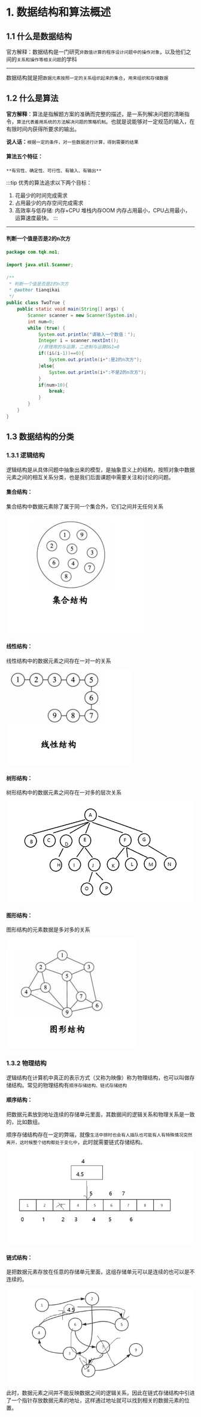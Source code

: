 # 1. 数据结构和算法概述

## 1.1 什么是数据结构

官方解释：数据结构是一门研究`非数值计算的程序设计问题中的操作对象`，以及他们之间的`关系和操作等相关问题`的学科

---------------------------------------------------------------------------------------------------------------

数据结构就是把`数据元素按照一定的关系组织起来的集合`，`用来组织和存储数据`

## 1.2 什么是算法

**官方解释**：算法是指解题方案的准确而完整的描述，是一系列解决问题的清晰指令，`算法代表着用系统的方法解决问题的策略机制`。也就是说能够对一定规范的输入，在有限时间内获得所要求的输出。

**说人话：**`根据一定的条件，对一些数据进行计算，得到需要的结果`


#### 算法五个特征：

`**有穷性、确定性、可行性、有输入、有输出**`

:::tip 优秀的算法追求以下两个目标：
1. 花最少的时间完成需求
2. 占用最少的内存空间完成需求
3. 高效率与低存储: 内存+CPU 堆栈内存OOM 内存占用最小，CPU占用最小，运算速度最快。
:::

--------------------------------------------

#### 判断一个值是否是2的n次方

```java
package com.tqk.no1;

import java.util.Scanner;

/**
 * 判断一个值是否是2的n次方
 * @author tianqikai
 */
public class TwoTrue {
    public static void main(String[] args) {
        Scanner scanner = new Scanner(System.in);
        int num=0;
        while (true) {
            System.out.println("请输入一个数值：");
            Integer i = scanner.nextInt();
            //原理用的与运算，二进制与运算0&1=0
            if((i&(i-1))==0){
                System.out.println(i+":是2的n次方");
            }else{
                System.out.println(i+":不是2的n次方");
            }
            if(num>10){
                break;
            }
        }
    }
}
```

## 1.3 数据结构的分类

### 1.3.1 逻辑结构

逻辑结构是从具体问题中抽象出来的模型，是抽象意义上的结构，按照对象中数据元素之间的相互关系分类，也是我们后面课题中需要关注和讨论的问题。

#### 集合结构：

集合结构中数据元素除了属于同一个集合外，它们之间并无任何关系

<a data-fancybox title="集合结构" href="./images/datastructure02.png">![集合结构](./images/datastructure02.png)</a>


#### 线性结构：

线性结构中的数据元素之间存在一对一的关系

<a data-fancybox title="线性结构" href="./images/datastructure01.png">![线性结构](./images/datastructure01.png)</a>


#### 树形结构：

树形结构中的数据元素之间存在一对多的层次关系

<a data-fancybox title="树形结构" href="./images/shujiegou.png">![树形结构](./images/shujiegou.png)</a>

#### 图形结构：

图形结构的元素数据是多对多的关系

<a data-fancybox title="线性结构" href="./images/datastructure03.png">![线性结构](./images/datastructure03.png)</a>

### 1.3.2 物理结构

逻辑结构在计算机中真正的表示方式（又称为映像）称为物理结构，也可以叫做存储结构。常见的物理结构有`顺序存储结构、链式存储结构`

#### 顺序结构：

把数据元素放到地址连续的存储单元里面，其数据间的逻辑关系和物理关系是一致的，比如数组。

顺序存储结构存在一定的弊端，就像`生活中排时也会有人插队也可能有人有特殊情况突然离开，这时候整个结构都处于变化中`，此时就需要链式存储结构。

<a data-fancybox title="顺序结构" href="./images/shunxujiegou.png">![顺序结构](./images/shunxujiegou.png)</a>

#### 链式结构：

是把数据元素存放在任意的存储单元里面，这组存储单元可以是连续的也可以是不连续的。

<a data-fancybox title="链式结构" href="./images/lianshijiegou.png">![链式结构](./images/lianshijiegou.png)</a>


此时，数据元素之间并不能反映数据之间的逻辑关系，因此在链式存储结构中引进了一个指针存放数据元素的地址，这样通过地址就可以找到相关的数据元素的位置。
